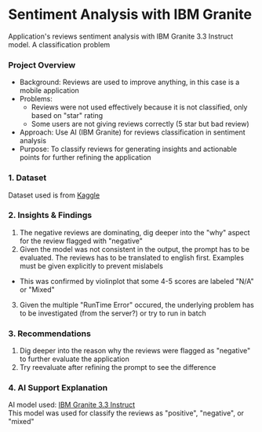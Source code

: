 # Sentiment Analysis with IBM Granite
Application's reviews sentiment analysis with IBM Granite 3.3 Instruct model. A classification problem 
### Project Overview
- Background: Reviews are used to improve anything, in this case is a mobile application
- Problems:
  - Reviews were not used effectively because it is not classified, only based on "star" rating
  - Some users are not giving reviews correctly (5 star but bad review)
- Approach: Use AI (IBM Granite) for reviews classification in sentiment analysis
- Purpose: To classify reviews for generating insights and actionable points for further refining the application
### 1. Dataset
Dataset used is from [Kaggle](https://www.kaggle.com/datasets/ahmadseloabadi/tix-id-app-reviews-from-google-play-store/data)
### 2. Insights & Findings
1. The negative reviews are dominating, dig deeper into the "why" aspect for the review flagged with "negative"
2. Given the model was not consistent in the output, the prompt has to be evaluated. The reviews has to be translated to english first. Examples must be given explicitly to prevent mislabels
- This was confirmed by violinplot that some 4-5 scores are labeled "N/A" or "Mixed"
3. Given the multiple "RunTime Error" occured, the underlying problem has to be investigated (from the server?) or try to run in batch
### 3. Recommendations
1. Dig deeper into the reason why the reviews were flagged as "negative" to further evaluate the application
2. Try reevaluate after refining the prompt to see the difference
### 4. AI Support Explanation
AI model used: [IBM Granite 3.3 Instruct](https://replicate.com/ibm-granite/granite-3.3-8b-instruct) \
This model was used for classify the reviews as "positive", "negative", or "mixed"
